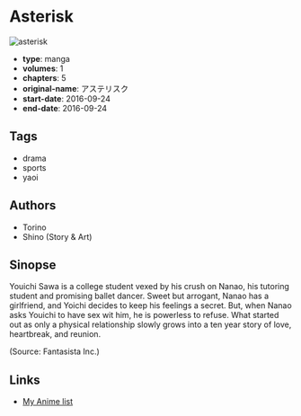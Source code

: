 # Asterisk

![asterisk](https://cdn.myanimelist.net/images/manga/3/224261.jpg)

-   **type**: manga
-   **volumes**: 1
-   **chapters**: 5
-   **original-name**: アステリスク
-   **start-date**: 2016-09-24
-   **end-date**: 2016-09-24

## Tags

-   drama
-   sports
-   yaoi

## Authors

-   Torino
-   Shino (Story & Art)

## Sinopse

Youichi Sawa is a college student vexed by his crush on Nanao, his tutoring student and promising ballet dancer. Sweet but arrogant, Nanao has a girlfriend, and Yoichi decides to keep his feelings a secret. But, when Nanao asks Youichi to have sex wit him, he is powerless to refuse. What started out as only a physical relationship slowly grows into a ten year story of love, heartbreak, and reunion.

(Source: Fantasista Inc.)

## Links

-   [My Anime list](https://myanimelist.net/manga/113072/Asterisk)
